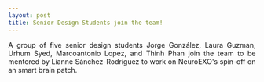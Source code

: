 ```yaml
---
layout: post
title: Senior Design Students join the team!
---
```


<p align="justify">  A group of five senior design students Jorge González, Laura Guzman, Urhum Syed, Marcoantonio
Lopez, and Thinh Phan join the team to be mentored by Lianne Sánchez-Rodríguez to work on NeuroEXO's spin-off on an 
smart brain patch. </p>

<div style="text-align:center"></div>

<!-- <img src="/photos/SD_Patch.jpg" width="600" /> -->